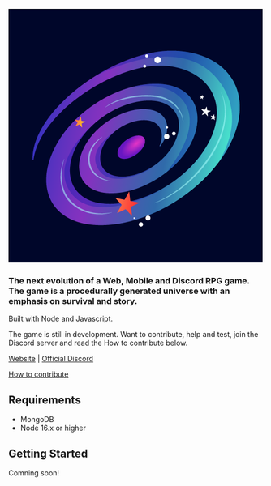 ![Anomalous Space](https://github.com/the-crazyball/anomalousspace/blob/main/client/shared/images/logo.png)

### The next evolution of a Web, Mobile and Discord RPG game. The game is a procedurally generated universe with an emphasis on survival and story.

Built with Node and Javascript.

The game is still in development. Want to contribute, help and test, join the Discord server and read the How to contribute below.

[Website](https://www.anomalousspace.io) | [Official Discord](https://discord.gg/hUw2VmtzhX)

[How to contribute](CONTRIBUTING.md)

## Requirements

* MongoDB
* Node 16.x or higher

## Getting Started

Comning soon!
